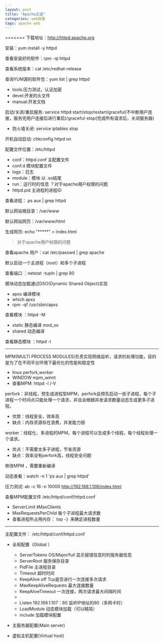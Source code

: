 ```yaml
---
layout: post
title: "Apache之道"
categories: web容器
tags: apache web
---
```


=======
下载地址：http://httpd.apache.org

安装：yum install -y httpd

查看安装好的软件：rpm -qi httpd

查看系统版本：cat /etc/redhat-release

查询YUM源的软件包：yum list | grep httpd
 
- tools:压力测试，认证加密
- devel:开发的头文件
- manual:开发文档

启动/关闭/重启服务: service httpd start/stop/restart/graceful(不中断用户连接，服务完用户连接后进行重启)/graceful-stop(完成所有请求后，关闭服务器)

- 防火墙关闭: service iptables stop

开机自动启动: chkconfig httpd on

配置文件位置：/etc/httpd

- conf：httpd.conf 主配置文件
- conf.d     模块配置文件
- logs：日志
- module：模块 以 .so结尾
- run：运行时的信息 ？对于apache用户权限的问题
- httpd.pid 主进程的进程ID

查看进程： ps aux | grep httpd

默认网站根目录：/var/www

默认网站网页：/var/www/html

生成网页: echo "*****" > index.html

> 对于apache用户权限的问题

查看apache 用户：cat /etc/passwd | grep apache

默认启动一个主进程（root）和多个子进程

查看端口 ：netstat -tupln | grep 80

模块动态加载通过DSO(Dynamic Shared Object)实现

- apxs 编译模块
- which apxs
- rpm -qf    /usr/sbin/apxs

查看模块 ：httpd -M
- static 静态编译 mod_so
- shared 动态编译

查看静态模块 ：httpd -l

---

MPM(MULTI PROCESS MODULES)负责实现网络监听，请求的处理功能，目的是为了在不同平台环境下最优化的性能和稳定性
- linux perfork,worker
- WINDOW mpm_winnt
- 查看MPM: httpd -l /-V

perfork：非线程，预生成进程型MPM，perfork会预先启动一些子进程，每个子进程一个时间点只能处理一个请求，并且会根据并发请求数量动态生成更多子进程。
- 优势：线程安全，效率高
- 缺点：内存资源存在浪费，并发能力弱

worker：线程化、多进程的MPM，每个进程可以生成多个线程，每个线程处理一个请求。
- 优点：不需要太多子进程，节省资源
- 缺点：效率没有perfork高，线程安全问题

修改MPM ，需要重新编译

动态查看：watch -n 1 'ps aux | grep httpd'

压力测试: ab -c 16 -n 10000 http://192.168.1.108/index.html

查看MPM配置文件 /etc/httpd/conf/httpd.conf

- ServerLimit 》MaxClients
- MaxRequestsPerChild 每个子进程最大请求数
- 查看进程所占用内存： top -》来确定进程数量

---

主配置文件： /etc/httpd/conf/httpd.conf

- 全局配置（Global ）

	- ServerTokens OS/Major/full 显示报错信息时的服务器信息
    - ServerRoot 服务保存目录
    - PidFile 主进程目录
    - Timeout 超时时间
    - KeepAlive off    Tcp是否进行一次连接多次请求
    - MaxKeepAliveRequests 最大连接数量
    - KeepAliveTimeout 一次连接，两次请求最大间隔时间
    - <ifModule>
    - Listen 192.168.1.107：80 监听IP地址的80（多网卡时）
    - LoadModule 动态模块加载（可以精简）
    - include 加载模块配置
- 主服务器配置(Main server)
         
- 虚拟主机配置(Virtual host)
